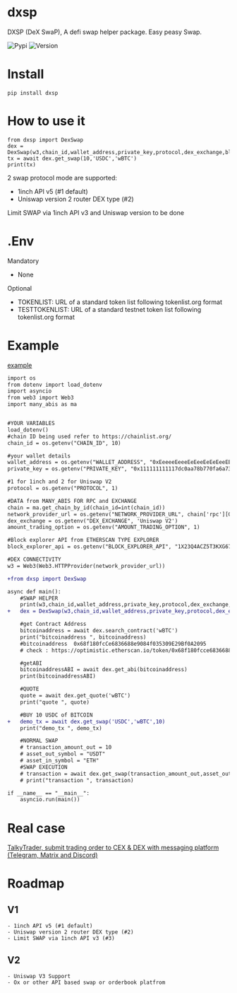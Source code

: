 # dxsp
DXSP (DeX SwaP), A defi swap helper package. 
Easy peasy Swap.

![Pypi](https://img.shields.io/pypi/dm/dxsp)
![Version](https://img.shields.io/pypi/v/dxsp)

# Install
`pip install dxsp`

# How to use it
```
from dxsp import DexSwap
dex = DexSwap(w3,chain_id,wallet_address,private_key,protocol,dex_exchange,block_explorer_api)
tx = await dex.get_swap(10,'USDC','wBTC')
print(tx)
```

2 swap protocol mode are supported:
 - 1inch API v5 (#1 default)
 - Uniswap version 2 router DEX type (#2)

Limit SWAP via 1inch API v3 and Uniswap version to be done

# .Env
Mandatory
 - None

Optional
 - TOKENLIST: URL of a standard token list following tokenlist.org format
 - TESTTOKENLIST: URL of a standard testnet token list following tokenlist.org format

# Example

[example](examples/example.py)
```diff
import os
from dotenv import load_dotenv
import asyncio
from web3 import Web3
import many_abis as ma


#YOUR VARIABLES
load_dotenv()
#chain ID being used refer to https://chainlist.org/
chain_id = os.getenv("CHAIN_ID", 10)

#your wallet details
wallet_address = os.getenv("WALLET_ADDRESS", "0xEeeeeEeeeEeEeeEeEeEeeEEEeeeeEeeeeeeeEEeE")
private_key = os.getenv("PRIVATE_KEY", "0x111111111117dc0aa78b770fa6a738034120c302")

#1 for 1inch and 2 for Uniswap V2
protocol = os.getenv("PROTOCOL", 1)

#DATA from MANY_ABIS FOR RPC and EXCHANGE
chain = ma.get_chain_by_id(chain_id=int(chain_id))
network_provider_url = os.getenv("NETWORK_PROVIDER_URL", chain['rpc'][0])
dex_exchange = os.getenv("DEX_EXCHANGE", 'Uniswap V2')
amount_trading_option = os.getenv("AMOUNT_TRADING_OPTION", 1)

#Block explorer API from ETHERSCAN TYPE EXPLORER
block_explorer_api = os.getenv("BLOCK_EXPLORER_API", "1X23Q4ACZ5T3KXG67WIAH7X8C510F1972TM")

#DEX CONNECTIVITY
w3 = Web3(Web3.HTTPProvider(network_provider_url))

+from dxsp import DexSwap

async def main():
	#SWAP HELPER
	print(w3,chain_id,wallet_address,private_key,protocol,dex_exchange,amount_trading_option,block_explorer_api)
+	dex = DexSwap(w3,chain_id,wallet_address,private_key,protocol,dex_exchange,amount_trading_option,block_explorer_api=block_explorer_api)

	#get Contract Address
	bitcoinaddress = await dex.search_contract('wBTC')
	print("bitcoinaddress ", bitcoinaddress)
	#bitcoinaddress  0x68f180fcCe6836688e9084f035309E29Bf0A2095
	# check : https://optimistic.etherscan.io/token/0x68f180fcce6836688e9084f035309e29bf0a2095?a=0x5bb949b4938aaf1b2e97f4871a8968a4abea7c98

	#getABI
	bitcoinaddressABI = await dex.get_abi(bitcoinaddress)
	print(bitcoinaddressABI)

	#QUOTE
	quote = await dex.get_quote('wBTC')
	print("quote ", quote)

	#BUY 10 USDC of BITCOIN
+	demo_tx = await dex.get_swap('USDC','wBTC',10)
	print("demo_tx ", demo_tx)

	#NORMAL SWAP
	# transaction_amount_out = 10
	# asset_out_symbol = "USDT"
	# asset_in_symbol = "ETH"
	#SWAP EXECUTION
	# transaction = await dex.get_swap(transaction_amount_out,asset_out_symbol,asset_in_symbol)
	# print("transaction ", transaction)

if __name__ == "__main__":
    asyncio.run(main())
```

# Real case

[TalkyTrader, submit trading order to CEX & DEX with messaging platform (Telegram, Matrix and Discord)](https://github.com/mraniki/tt)

# Roadmap

## V1
	- 1inch API v5 (#1 default)
	- Uniswap version 2 router DEX type (#2)
	- Limit SWAP via 1inch API v3 (#3)

## V2 
	- Uniswap V3 Support
	- Ox or other API based swap or orderbook platfrom

